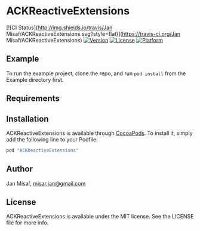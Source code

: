 # ACKReactiveExtensions

[![CI Status](http://img.shields.io/travis/Jan Mísař/ACKReactiveExtensions.svg?style=flat)](https://travis-ci.org/Jan Mísař/ACKReactiveExtensions)
[![Version](https://img.shields.io/cocoapods/v/ACKReactiveExtensions.svg?style=flat)](http://cocoapods.org/pods/ACKReactiveExtensions)
[![License](https://img.shields.io/cocoapods/l/ACKReactiveExtensions.svg?style=flat)](http://cocoapods.org/pods/ACKReactiveExtensions)
[![Platform](https://img.shields.io/cocoapods/p/ACKReactiveExtensions.svg?style=flat)](http://cocoapods.org/pods/ACKReactiveExtensions)

## Example

To run the example project, clone the repo, and run `pod install` from the Example directory first.

## Requirements

## Installation

ACKReactiveExtensions is available through [CocoaPods](http://cocoapods.org). To install
it, simply add the following line to your Podfile:

```ruby
pod "ACKReactiveExtensions"
```

## Author

Jan Mísař, misar.jan@gmail.com

## License

ACKReactiveExtensions is available under the MIT license. See the LICENSE file for more info.
